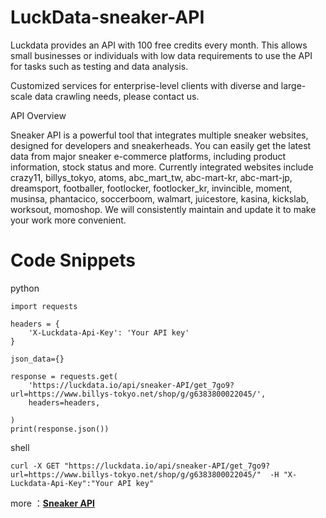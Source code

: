 # LuckData-sneaker-API

Luckdata provides an API with 100 free credits every month. This allows small businesses or individuals with low data requirements to use the API for tasks such as testing and data analysis.

Customized services for enterprise-level clients with diverse and large-scale data crawling needs, please contact us.

API Overview

Sneaker API is a powerful tool that integrates multiple sneaker websites, designed for developers and sneakerheads. You can easily get the latest data from major sneaker e-commerce platforms, including product information, stock status and more. Currently integrated websites include crazy11, billys_tokyo, atoms, abc_mart_tw, abc-mart-kr, abc-mart-jp, dreamsport, footballer, footlocker, footlocker_kr, invincible, moment, musinsa, phantacico, soccerboom, walmart, juicestore, kasina, kickslab, worksout, momoshop. We will consistently maintain and update it to make your work more convenient.

# Code Snippets

python

    import requests

    headers = {
        'X-Luckdata-Api-Key': 'Your API key'
    }
    
    json_data={}
    
    response = requests.get(
        'https://luckdata.io/api/sneaker-API/get_7go9?url=https://www.billys-tokyo.net/shop/g/g6383800022045/',
        headers=headers,
        
    )
    print(response.json())

shell

    curl -X GET "https://luckdata.io/api/sneaker-API/get_7go9?url=https://www.billys-tokyo.net/shop/g/g6383800022045/"  -H "X-Luckdata-Api-Key":"Your API key" 

more ：<a target="_blank" rel="" href="https://luckdata.io/marketplace/detail/sneaker-API"><strong>Sneaker API</strong></a>
